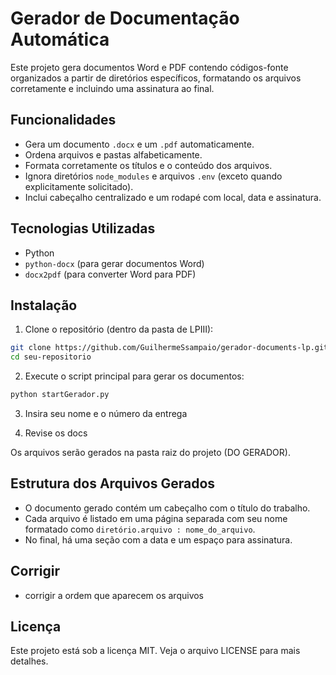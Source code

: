 # Gerador de Documentação Automática

Este projeto gera documentos Word e PDF contendo códigos-fonte organizados a partir de diretórios específicos, formatando os arquivos corretamente e incluindo uma assinatura ao final.

## Funcionalidades

- Gera um documento `.docx` e um `.pdf` automaticamente.
- Ordena arquivos e pastas alfabeticamente.
- Formata corretamente os títulos e o conteúdo dos arquivos.
- Ignora diretórios `node_modules` e arquivos `.env` (exceto quando explicitamente solicitado).
- Inclui cabeçalho centralizado e um rodapé com local, data e assinatura.

## Tecnologias Utilizadas

- Python
- `python-docx` (para gerar documentos Word)
- `docx2pdf` (para converter Word para PDF)

## Instalação

1. Clone o repositório (dentro da pasta de LPIII):

```sh
git clone https://github.com/GuilhermeSsampaio/gerador-documents-lp.git
cd seu-repositorio
```

2. Execute o script principal para gerar os documentos:

```sh
python startGerador.py
```

3. Insira seu nome e o número da entrega

4. Revise os docs

Os arquivos serão gerados na pasta raiz do projeto (DO GERADOR).

## Estrutura dos Arquivos Gerados

- O documento gerado contém um cabeçalho com o título do trabalho.
- Cada arquivo é listado em uma página separada com seu nome formatado como `diretório.arquivo : nome_do_arquivo`.
- No final, há uma seção com a data e um espaço para assinatura.

## Corrigir

- corrigir a ordem que aparecem os arquivos

## Licença

Este projeto está sob a licença MIT. Veja o arquivo LICENSE para mais detalhes.
